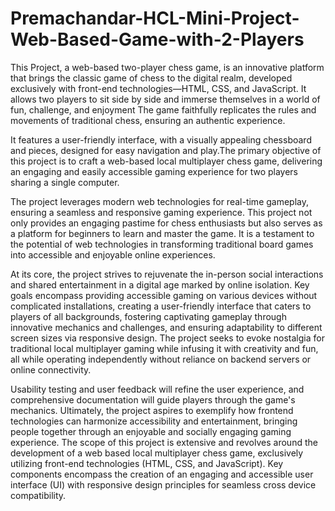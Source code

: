 # Premachandar-HCL-Mini-Project-Web-Based-Game-with-2-Players
This Project, a web-based two-player chess game, is an innovative platform that brings the classic game of chess to the digital realm, developed exclusively with front-end technologies—HTML, CSS, and JavaScript. It allows two players to sit side by side and immerse themselves in a world of fun, challenge, and enjoyment The game faithfully replicates the rules and movements of traditional chess, ensuring an authentic experience. 

It features a user-friendly interface, with a visually appealing chessboard and pieces, designed for easy navigation and play.The primary objective of this project is to craft a web-based local multiplayer chess game, delivering an engaging and easily accessible gaming experience for two players sharing a single computer.

 The project leverages modern web technologies for real-time gameplay, ensuring a seamless and responsive gaming experience. This project not only provides an engaging pastime for chess enthusiasts but also serves as a platform for beginners to learn and master the game. It is a testament to the potential of web technologies in transforming traditional board games into accessible and enjoyable online experiences.

At its core, the project strives to rejuvenate the in-person social interactions and shared entertainment in a digital age marked by online isolation. Key goals encompass providing accessible gaming on various devices without complicated installations, creating a user-friendly interface that caters to players of all backgrounds, fostering captivating gameplay through innovative mechanics and challenges, and ensuring adaptability to different screen sizes via responsive design. The project seeks to evoke nostalgia for traditional local multiplayer gaming while infusing it with creativity and fun, all while operating independently without reliance on backend servers or online connectivity. 

Usability testing and user feedback will refine the user experience, and comprehensive documentation will guide players through the game's mechanics. Ultimately, the project aspires to exemplify how frontend technologies can harmonize accessibility and entertainment, bringing people together through an enjoyable and socially engaging gaming experience. The scope of this project is extensive and revolves around the development of a web based local multiplayer chess game, exclusively utilizing front-end technologies (HTML, CSS, and JavaScript). Key components encompass the creation of an engaging and accessible user interface (UI) with responsive design principles for seamless cross device compatibility.
